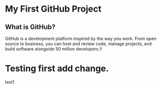 # My First GitHub Project
## What is GitHub?
GitHub is a development platform inspired by the way you work. From open source to business, you can host and review code, manage projects, and build software alongside 50 million developers.!!

# Testing first add change.
test1